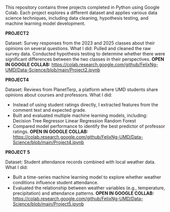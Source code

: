 This repository contains three projects completed in Python using Google Colab. Each project explores a different dataset and applies various data science techniques, including data cleaning, hypothesis testing, and machine learning model development.

**PROJECT2**

Dataset: Survey responses from the 2023 and 2025 classes about their opinions on several questions.
What I did:
Pulled and cleaned the raw survey data.
Conducted hypothesis testing to determine whether there were significant differences between the two classes in their perspectives.
**OPEN IN GOOGLE COLLAB:** https://colab.research.google.com/github/FelixNg-UMD/Data-Science/blob/main/Project2.ipynb

**PROJECT4**

Dataset: Reviews from PlanetTerp, a platform where UMD students share opinions about courses and professors.
What I did:
- Instead of using student ratings directly, I extracted features from the comment text and expected grade.
- Built and evaluated multiple machine learning models, including:
    Decision Tree Regressor
    Linear Regression
    Random Forest
- Compared model performance to identify the best predictor of professor ratings.
**OPEN IN GOOGLE COLLAB:** https://colab.research.google.com/github/FelixNg-UMD/Data-Science/blob/main/Project4.ipynb
  
**PROJECT 5**

Dataset: Student attendance records combined with local weather data.
What I did:
- Built a time-series machine learning model to explore whether weather conditions influence student attendance.
- Evaluated the relationship between weather variables (e.g., temperature, precipitation) and attendance patterns.
**OPEN IN GOOGLE COLLAB:** https://colab.research.google.com/github/FelixNg-UMD/Data-Science/blob/main/Project5.ipynb
